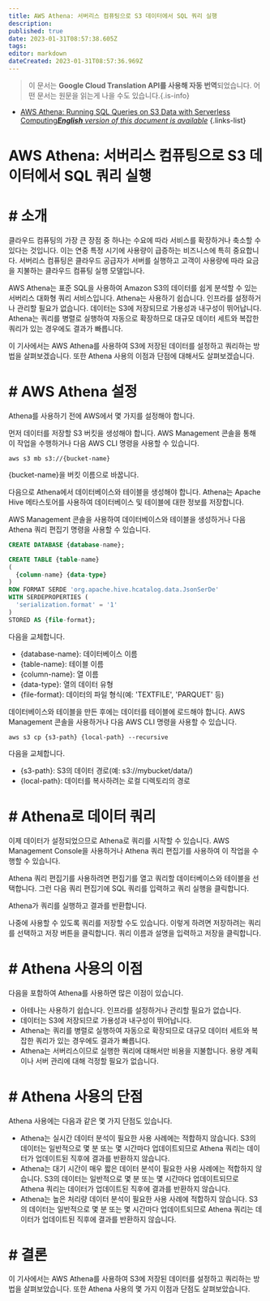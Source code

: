 ```yaml
---
title: AWS Athena: 서버리스 컴퓨팅으로 S3 데이터에서 SQL 쿼리 실행
description: 
published: true
date: 2023-01-31T08:57:38.605Z
tags: 
editor: markdown
dateCreated: 2023-01-31T08:57:36.969Z
---
```


> 이 문서는 **Google Cloud Translation API를 사용해 자동 번역**되었습니다.
어떤 문서는 원문을 읽는게 나을 수도 있습니다.{.is-info}

- [AWS Athena: Running SQL Queries on S3 Data with Serverless Computing***English** version of this document is available*](/en/Knowledge-base/Cloud/aws-athena-running-sql-queries-on-s3-data-with-serverless-computing)
{.links-list}
 

# AWS Athena: 서버리스 컴퓨팅으로 S3 데이터에서 SQL 쿼리 실행

# # 소개

클라우드 컴퓨팅의 가장 큰 장점 중 하나는 수요에 따라 서비스를 확장하거나 축소할 수 있다는 것입니다. 이는 연중 특정 시기에 사용량이 급증하는 비즈니스에 특히 중요합니다. 서버리스 컴퓨팅은 클라우드 공급자가 서버를 실행하고 고객이 사용량에 따라 요금을 지불하는 클라우드 컴퓨팅 실행 모델입니다.

AWS Athena는 표준 SQL을 사용하여 Amazon S3의 데이터를 쉽게 분석할 수 있는 서버리스 대화형 쿼리 서비스입니다. Athena는 사용하기 쉽습니다. 인프라를 설정하거나 관리할 필요가 없습니다. 데이터는 S3에 저장되므로 가용성과 내구성이 뛰어납니다. Athena는 쿼리를 병렬로 실행하여 자동으로 확장하므로 대규모 데이터 세트와 복잡한 쿼리가 있는 경우에도 결과가 빠릅니다.

이 기사에서는 AWS Athena를 사용하여 S3에 저장된 데이터를 설정하고 쿼리하는 방법을 살펴보겠습니다. 또한 Athena 사용의 이점과 단점에 대해서도 살펴보겠습니다.

# # AWS Athena 설정

Athena를 사용하기 전에 AWS에서 몇 가지를 설정해야 합니다.

먼저 데이터를 저장할 S3 버킷을 생성해야 합니다. AWS Management 콘솔을 통해 이 작업을 수행하거나 다음 AWS CLI 명령을 사용할 수 있습니다.

```
aws s3 mb s3://{bucket-name}
```

{bucket-name}을 버킷 이름으로 바꿉니다.

다음으로 Athena에서 데이터베이스와 테이블을 생성해야 합니다. Athena는 Apache Hive 메타스토어를 사용하여 데이터베이스 및 테이블에 대한 정보를 저장합니다.

AWS Management 콘솔을 사용하여 데이터베이스와 테이블을 생성하거나 다음 Athena 쿼리 편집기 명령을 사용할 수 있습니다.

```sql
CREATE DATABASE {database-name};

CREATE TABLE {table-name}
(
  {column-name} {data-type}
)
ROW FORMAT SERDE 'org.apache.hive.hcatalog.data.JsonSerDe'
WITH SERDEPROPERTIES (
  'serialization.format' = '1'
)
STORED AS {file-format};
```

다음을 교체합니다.

- {database-name}: 데이터베이스 이름
- {table-name}: 테이블 이름
- {column-name}: 열 이름
- {data-type}: 열의 데이터 유형
- {file-format}: 데이터의 파일 형식(예: 'TEXTFILE', 'PARQUET' 등)

데이터베이스와 테이블을 만든 후에는 데이터를 테이블에 로드해야 합니다. AWS Management 콘솔을 사용하거나 다음 AWS CLI 명령을 사용할 수 있습니다.

```
aws s3 cp {s3-path} {local-path} --recursive
```

다음을 교체합니다.

- {s3-path}: S3의 데이터 경로(예: s3://mybucket/data/)
- {local-path}: 데이터를 복사하려는 로컬 디렉토리의 경로

# # Athena로 데이터 쿼리

이제 데이터가 설정되었으므로 Athena로 쿼리를 시작할 수 있습니다. AWS Management Console을 사용하거나 Athena 쿼리 편집기를 사용하여 이 작업을 수행할 수 있습니다.

Athena 쿼리 편집기를 사용하려면 편집기를 열고 쿼리할 데이터베이스와 테이블을 선택합니다. 그런 다음 쿼리 편집기에 SQL 쿼리를 입력하고 쿼리 실행을 클릭합니다.

Athena가 쿼리를 실행하고 결과를 반환합니다.

나중에 사용할 수 있도록 쿼리를 저장할 수도 있습니다. 이렇게 하려면 저장하려는 쿼리를 선택하고 저장 버튼을 클릭합니다. 쿼리 이름과 설명을 입력하고 저장을 클릭합니다.

# # Athena 사용의 이점

다음을 포함하여 Athena를 사용하면 많은 이점이 있습니다.

- 아테나는 사용하기 쉽습니다. 인프라를 설정하거나 관리할 필요가 없습니다.
- 데이터는 S3에 저장되므로 가용성과 내구성이 뛰어납니다.
- Athena는 쿼리를 병렬로 실행하여 자동으로 확장되므로 대규모 데이터 세트와 복잡한 쿼리가 있는 경우에도 결과가 빠릅니다.
- Athena는 서버리스이므로 실행한 쿼리에 대해서만 비용을 지불합니다. 용량 계획이나 서버 관리에 대해 걱정할 필요가 없습니다.

# # Athena 사용의 단점

Athena 사용에는 다음과 같은 몇 가지 단점도 있습니다.

- Athena는 실시간 데이터 분석이 필요한 사용 사례에는 적합하지 않습니다. S3의 데이터는 일반적으로 몇 분 또는 몇 시간마다 업데이트되므로 Athena 쿼리는 데이터가 업데이트된 직후에 결과를 반환하지 않습니다.
- Athena는 대기 시간이 매우 짧은 데이터 분석이 필요한 사용 사례에는 적합하지 않습니다. S3의 데이터는 일반적으로 몇 분 또는 몇 시간마다 업데이트되므로 Athena 쿼리는 데이터가 업데이트된 직후에 결과를 반환하지 않습니다.
- Athena는 높은 처리량 데이터 분석이 필요한 사용 사례에 적합하지 않습니다. S3의 데이터는 일반적으로 몇 분 또는 몇 시간마다 업데이트되므로 Athena 쿼리는 데이터가 업데이트된 직후에 결과를 반환하지 않습니다.

# # 결론

이 기사에서는 AWS Athena를 사용하여 S3에 저장된 데이터를 설정하고 쿼리하는 방법을 살펴보았습니다. 또한 Athena 사용의 몇 가지 이점과 단점도 살펴보았습니다.